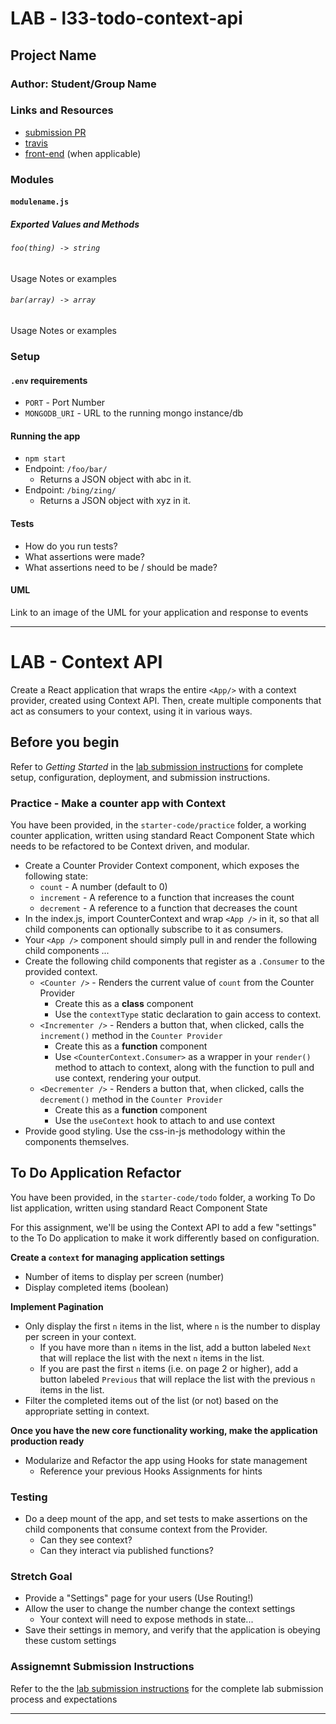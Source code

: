 # LAB - l33-todo-context-api

## Project Name

### Author: Student/Group Name

### Links and Resources
* [submission PR](https://github.com/401-advanced-javascript-kimball/l33-todo-context-api/pull/1)
* [travis](https://travis-ci.com/401-advanced-javascript-kimball/l33-todo-context-api)
* [front-end](http://xyz.com) (when applicable)

### Modules



#### `modulename.js`
##### Exported Values and Methods

###### `foo(thing) -> string`
Usage Notes or examples

###### `bar(array) -> array`
Usage Notes or examples

### Setup
#### `.env` requirements
* `PORT` - Port Number
* `MONGODB_URI` - URL to the running mongo instance/db

#### Running the app
* `npm start`
* Endpoint: `/foo/bar/`
  * Returns a JSON object with abc in it.
* Endpoint: `/bing/zing/`
  * Returns a JSON object with xyz in it.
  
#### Tests
* How do you run tests?
* What assertions were made?
* What assertions need to be / should be made?

#### UML
Link to an image of the UML for your application and response to events

----------

# LAB - Context API

Create a React application that wraps the entire `<App/>` with a context provider, created using Context API. Then, create multiple components that act as consumers to your context, using it in various ways.

## Before you begin
Refer to *Getting Started*  in the [lab submission instructions](../../../reference/submission-instructions/labs/README.md) for complete setup, configuration, deployment, and submission instructions.


### Practice - Make a counter app with Context
You have been provided, in the `starter-code/practice` folder, a working counter application, written using standard React Component State which needs to be refactored to be Context driven, and modular.

* Create a Counter Provider Context component, which exposes the following state:
  * `count` - A number (default to 0)
  * `increment` - A reference to a function that increases the count
  * `decrement` - A reference to a function that decreases the count
* In the index.js, import CounterContext and wrap `<App />` in it, so that all child components can optionally subscribe to it as consumers.
* Your `<App />` component should simply pull in and render the following child components ...
* Create the following child components that register as a `.Consumer` to the provided context.
  * `<Counter />` - Renders the current value of `count` from the Counter Provider
    * Create this as a **class** component
    * Use the `contextType` static declaration to gain access to context.
  * `<Incrementer />` - Renders a button that, when clicked, calls the `increment()` method in the `Counter Provider`
    * Create this as a **function** component
    * Use `<CounterContext.Consumer>` as a wrapper in your `render()` method to attach to context, along with the function to pull and use context, rendering your output.
  * `<Decrementer />` - Renders a button that, when clicked, calls the `decrement()` method in the `Counter Provider`
    * Create this as a **function** component
    * Use the `useContext` hook to attach to and use context
* Provide good styling. Use the css-in-js methodology within the components themselves.

## To Do Application Refactor
You have been provided, in the `starter-code/todo` folder, a working To Do list application, written using standard React Component State

For this assignment, we'll be using the Context API to add a few "settings" to the To Do application to make it work differently based on configuration.

**Create a `context` for managing application settings**

* Number of items to display per screen (number)
* Display completed items (boolean)

**Implement Pagination**
  
* Only display the first `n` items in the list, where `n` is the number to display per screen in your context.
  * If you have more than `n` items in the list, add a button labeled `Next` that will replace the list with the next `n` items in the list.
  * If you are past the first `n` items (i.e. on page 2 or higher), add a button labeled `Previous` that will replace the list with the previous `n` items in the list.
* Filter the completed items out of the list (or not) based on the appropriate setting in context.

**Once you have the new core functionality working, make the application production ready**

* Modularize and Refactor the app using Hooks for state management
  * Reference your previous Hooks Assignments for hints
  
### Testing
* Do a deep mount of the app, and set tests to make assertions on the child components that consume context from the Provider.
  * Can they see context?
  * Can they interact via published functions?

### Stretch Goal
* Provide a "Settings" page for your users (Use Routing!)
* Allow the user to change the number change the context settings
  * Your context will need to expose methods in state...
* Save their settings in memory, and verify that the application is obeying these custom settings

### Assignemnt Submission Instructions
Refer to the the [lab submission instructions](../../../reference/submission-instructions/labs/README.md) for the complete lab submission process and expectations

----------

<!-- 
remote: Create a pull request for 'submission' on GitHub by visiting:
remote:      https://github.com/401-advanced-javascript-kimball/l33-todo-context-api/pull/new/submission
remote:
To github.com:401-advanced-javascript-kimball/l33-todo-context-api.git
 * [new branch]      submission -> submission
Submission Link:
https://github.com/401-advanced-javascript-kimball/l33-todo-context-api/blob/submission/README.md
 -->

